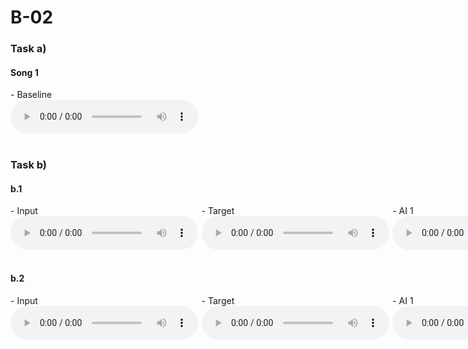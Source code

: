 # B-02

### Task a)
#### Song 1
<div id="contentBox" style="margin:0px auto; width:100%">
- Baseline <br />
<audio controls="controls">
    <source src="audio/a/1/baseline.mp3" type="audio/mp3" />

- Human <br />
<audio controls="controls">
    <source src="audio/a/1/human.mp3" type="audio/mp3" />
</audio>

- AI 1 <br />
<audio controls="controls">
    <source src="audio/a/1/model_01.mp3" type="audio/mp3" />
</audio>

- AI 2 <br />
<audio controls="controls">
    <source src="audio/a/1/model_02.mp3" type="audio/mp3" />
</audio>

</div>
&nbsp;

### Task b)
#### b.1
<div id="contentBox" style="margin:0px auto; width:385%">
<div id="column1" style="float:left; margin:0; width:15.75%;">
- Input <br />
<audio controls="controls">
    <source src="audio/b/o/input.mp3" type="audio/mp3" />
</audio>
</div>

<div id="column2" style="float:left; margin:0;width:15.75%;">
- Target <br />
<audio controls="controls">
    <source src="audio/b/o/target.mp3" type="audio/mp3" />
</audio>
</div>

<div id="column3" style="float:left; margin:0;width:15.75%">
- AI 1 <br />
<audio controls="controls">
    <source src="audio/b/o/model_01.mp3" type="audio/mp3" />
</audio>
</div>

<div id="column4" style="float:left; margin:0;width:15.75%">
- AI 2 <br />
<audio controls="controls">
    <source src="audio/b/o/model_02.mp3" type="audio/mp3" />
</audio>
</div>

<div id="column4" style="float:left; margin:0;width:15.75%">
- AI 3 <br />
<audio controls="controls">
    <source src="audio/b/o/model_03.mp3" type="audio/mp3" />
</audio>
</div>

</div>
&nbsp;


#### b.2
<div id="contentBox" style="margin:0px auto; width:385%">
<div id="column1" style="float:left; margin:0; width:15.75%;">
- Input <br />
<audio controls="controls">
    <source src="audio/b/c/input.mp3" type="audio/mp3" />
</audio>
</div>

<div id="column2" style="float:left; margin:0;width:15.75%;">
- Target <br />
<audio controls="controls">
    <source src="audio/b/c/target.mp3" type="audio/mp3" />
</audio>
</div>

<div id="column3" style="float:left; margin:0;width:15.75%">
- AI 1 <br />
<audio controls="controls">
    <source src="audio/b/c/model_01.mp3" type="audio/mp3" />
</audio>
</div>

<div id="column4" style="float:left; margin:0;width:15.75%">
- AI 2 <br />
<audio controls="controls">
    <source src="audio/b/c/model_02.mp3" type="audio/mp3" />
</audio>
</div>

<div id="column4" style="float:left; margin:0;width:15.75%">
- AI 3 <br />
<audio controls="controls">
    <source src="audio/b/c/model_03.mp3" type="audio/mp3" />
</audio>
</div>

<div id="column4" style="float:left; margin:0;width:15.75%">
- SOTA <br />
<audio controls="controls">
    <source src="audio/b/c/sota.mp3" type="audio/mp3" />
</audio>
</div>

</div>
&nbsp;



</div>
&nbsp;






